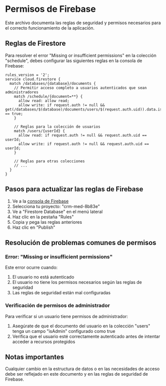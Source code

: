 
# Permisos de Firebase

Este archivo documenta las reglas de seguridad y permisos necesarios para el correcto funcionamiento de la aplicación.

## Reglas de Firestore

Para resolver el error "Missing or insufficient permissions" en la colección "schedule", debes configurar las siguientes reglas en la consola de Firebase:

```
rules_version = '2';
service cloud.firestore {
  match /databases/{database}/documents {
    // Permitir acceso completo a usuarios autenticados que sean administradores
    match /schedule/{document=**} {
      allow read: allow read;
      allow write: if request.auth != null && get(/databases/$(database)/documents/users/$(request.auth.uid)).data.isAdmin == true;
    }
    
    // Reglas para la colección de usuarios
    match /users/{userId} {
      allow read: if request.auth != null && request.auth.uid == userId;
      allow write: if request.auth != null && request.auth.uid == userId;
    }
    
    // Reglas para otras colecciones
    // ...
  }
}
```

## Pasos para actualizar las reglas de Firebase

1. Ve a la [consola de Firebase](https://console.firebase.google.com/)
2. Selecciona tu proyecto: "crm-med-8b83e"
3. Ve a "Firestore Database" en el menú lateral
4. Haz clic en la pestaña "Rules"
5. Copia y pega las reglas anteriores
6. Haz clic en "Publish"

## Resolución de problemas comunes de permisos

### Error: "Missing or insufficient permissions"

Este error ocurre cuando:
1. El usuario no está autenticado
2. El usuario no tiene los permisos necesarios según las reglas de seguridad
3. Las reglas de seguridad están mal configuradas

### Verificación de permisos de administrador

Para verificar si un usuario tiene permisos de administrador:

1. Asegúrate de que el documento del usuario en la colección "users" tenga un campo "isAdmin" configurado como true
2. Verifica que el usuario esté correctamente autenticado antes de intentar acceder a recursos protegidos

## Notas importantes

Cualquier cambio en la estructura de datos o en las necesidades de acceso debe ser reflejado en este documento y en las reglas de seguridad de Firebase.

